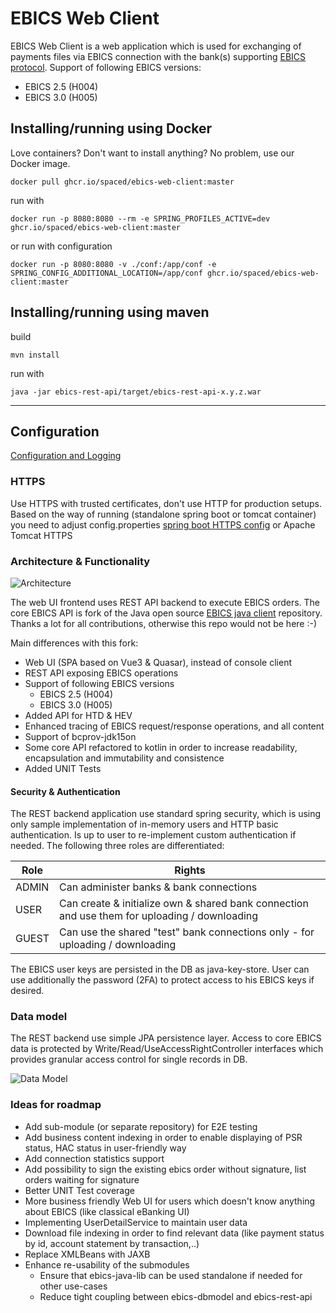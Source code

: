 # EBICS Web Client

EBICS Web Client is a web application which is used for exchanging of payments files via EBICS connection with the bank(s) supporting [EBICS protocol](https://www.ebics.de). 
Support of following EBICS versions:
- EBICS 2.5 (H004)
- EBICS 3.0 (H005)

## Installing/running using Docker

Love containers? Don't want to install anything? No problem, use our Docker image.

```shell
docker pull ghcr.io/spaced/ebics-web-client:master
```
run with
```shell
docker run -p 8080:8080 --rm -e SPRING_PROFILES_ACTIVE=dev ghcr.io/spaced/ebics-web-client:master
```
or run with configuration
```shell
docker run -p 8080:8080 -v ./conf:/app/conf -e SPRING_CONFIG_ADDITIONAL_LOCATION=/app/conf ghcr.io/spaced/ebics-web-client:master
```

## Installing/running using maven
build
```shell
mvn install
```
run with
```shell
java -jar ebics-rest-api/target/ebics-rest-api-x.y.z.war
```

---

## Configuration
[Configuration and Logging](ebics-rest-api/README.md)

### HTTPS
Use HTTPS with trusted certificates, don't use HTTP for production setups. Based on the way of running (standalone spring boot or tomcat container) you need to adjust config.properties [spring boot HTTPS config](https://docs.spring.io/spring-boot/how-to/webserver.html) or Apache Tomcat HTTPS


### Architecture & Functionality
![Architecture](ebics-web-client-architecture.drawio.png)

The web UI frontend uses REST API backend to execute EBICS orders. The core EBICS API is fork of the Java open source [EBICS java client](https://github.com/uwemaurer/ebics-java-client/) repository.
Thanks a lot for all contributions, otherwise this repo would not be here :-)

Main differences with this fork:

- Web UI (SPA based on Vue3 & Quasar), instead of console client
- REST API exposing EBICS operations
- Support of following EBICS versions 
  - EBICS 2.5 (H004)
  - EBICS 3.0 (H005)
- Added API for HTD & HEV
- Enhanced tracing of EBICS request/response operations, and all content
- Support of bcprov-jdk15on
- Some core API refactored to kotlin in order to increase readability, encapsulation and immutability and consistence
- Added UNIT Tests

#### Security & Authentication
The REST backend application use standard spring security, which is using only sample implementation of in-memory users and HTTP basic authentication. Is up to user to re-implement custom authentication if needed. The following three roles are differentiated:

| Role | Rights |
| --------------- | --------------- |
| ADMIN | Can administer banks & bank connections | 
| USER  | Can create & initialize own & shared bank connection and use them for uploading / downloading | 
| GUEST | Can use the shared "test" bank connections only - for uploading / downloading |

The EBICS user keys are persisted in the DB as java-key-store. User can use additionally the password (2FA) to protect access to his EBICS keys if desired. 

### Data model
The REST backend use simple JPA persistence layer. Access to core EBICS data is protected by Write/Read/UseAccessRightController interfaces which provides granular access control for single records in DB.

![Data Model](ebics-web-client-data-model.drawio.png)

### Ideas for roadmap

- Add sub-module (or separate repository) for E2E testing
- Add business content indexing in order to enable displaying of PSR status, HAC status in user-friendly way
- Add connection statistics support 
- Add possibility to sign the existing ebics order without signature, list orders waiting for signature
- Better UNIT Test coverage
- More business friendly Web UI for users which doesn't know anything about EBICS (like classical eBanking UI)
- Implementing UserDetailService to maintain user data  
- Download file indexing in order to find relevant data (like payment status by id, account statement by transaction,..) 
- Replace XMLBeans with JAXB
- Enhance re-usability of the submodules
  - Ensure that ebics-java-lib can be used standalone if needed for other use-cases 
  - Reduce tight coupling between ebics-dbmodel and ebics-rest-api

